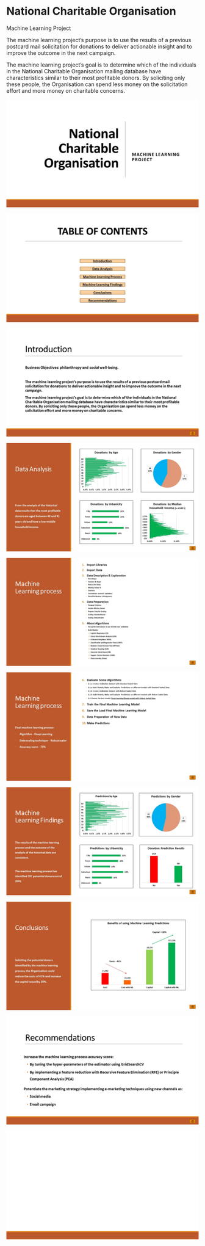 # National Charitable Organisation
Machine Learning Project

The machine learning project’s purpose is to use the results of a previous postcard mail solicitation for donations to deliver actionable insight and to improve the outcome in the next campaign. 

The machine learning project’s goal is to determine which of the individuals in the National Charitable Organisation mailing database have characteristics similar to their most profitable donors. By soliciting only these people, the Organisation can spend less money on the solicitation effort and more money on charitable concerns. 

![alt text](https://github.com/AFoisAnalytics/National-Charitable-Organisation-Project/blob/master/Imagines/Slide1.JPG?raw=true)

![alt text](https://github.com/AFoisAnalytics/National-Charitable-Organisation-Project/blob/master/Imagines/Slide2.JPG?raw=true)

![alt text](https://github.com/AFoisAnalytics/National-Charitable-Organisation-Project/blob/master/Imagines/Slide3.JPG?raw=true)

![alt text](https://github.com/AFoisAnalytics/National-Charitable-Organisation-Project/blob/master/Imagines/Slide4.JPG?raw=true)

![alt text](https://github.com/AFoisAnalytics/National-Charitable-Organisation-Project/blob/master/Imagines/Slide5.JPG?raw=true)

![alt text](https://github.com/AFoisAnalytics/National-Charitable-Organisation-Project/blob/master/Imagines/Slide6.JPG?raw=true)

![alt text](https://github.com/AFoisAnalytics/National-Charitable-Organisation-Project/blob/master/Imagines/Slide7.JPG?raw=true)

![alt text](https://github.com/AFoisAnalytics/National-Charitable-Organisation-Project/blob/master/Imagines/Slide8.JPG?raw=true)

![alt text](https://github.com/AFoisAnalytics/National-Charitable-Organisation-Project/blob/master/Imagines/Slide9.JPG?raw=true)

![alt text](https://github.com/AFoisAnalytics/National-Charitable-Organisation-Project/blob/master/Imagines/Slide10.JPG?raw=true)

